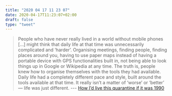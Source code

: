 ```yaml
---
title: "2020 04 17 11 23 07"
date: 2020-04-17T11:23:07+02:00
draft: false
type: "tweet"
---
```

> People who have never really lived in a world without mobile phones […] might think that daily life at that time was unnecessarily complicated and ‘harder’. Organising meetings, finding people, finding places around you, having to use paper maps instead of having a portable device with GPS functionalities built in, not being able to look things up in Google or Wikipedia at any time. The truth is, people knew how to organise themselves with the tools they had available. Daily life had a completely different pace and style, built around the tools available at that time. It really isn’t a matter of ‘worse’ or ‘better’ — life was just different. --- [How I’d live this quarantine if it was 1990](http://morrick.me/archives/8849)
